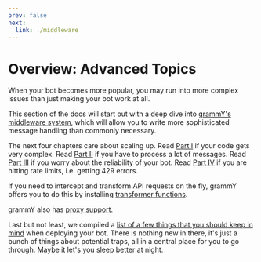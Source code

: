 ```yaml
---
prev: false
next:
  link: ./middleware
---
```


# Overview: Advanced Topics

When your bot becomes more popular, you may run into more complex issues than just making your bot work at all.

This section of the docs will start out with a deep dive into [grammY's middleware system](./middleware), which will allow you to write more sophisticated message handling than commonly necessary.

The next four chapters care about scaling up.
Read [Part I](./structuring) if your code gets very complex.
Read [Part II](./scaling) if you have to process a lot of messages.
Read [Part III](./reliability) if you worry about the reliability of your bot.
Read [Part IV](./flood) if you are hitting rate limits, i.e. getting 429 errors.

If you need to intercept and transform API requests on the fly, grammY offers you to do this by installing [transformer functions](./transformers).

grammY also has [proxy support](./proxy).

Last but not least, we compiled a [list of a few things that you should keep in mind](./deployment) when deploying your bot.
There is nothing new in there, it's just a bunch of things about potential traps, all in a central place for you to go through.
Maybe it let's you sleep better at night.
